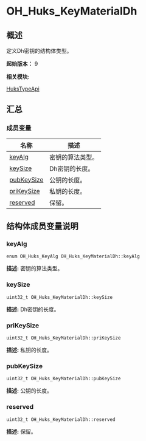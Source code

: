 # OH_Huks_KeyMaterialDh


## 概述

定义Dh密钥的结构体类型。

 **起始版本：**
9

**相关模块:**

[HuksTypeApi](_huks_type_api.md)


## 汇总


### 成员变量

  | 名称 | 描述 | 
| -------- | -------- |
| [keyAlg](#keyalg) | 密钥的算法类型。  | 
| [keySize](#keysize) | Dh密钥的长度。  | 
| [pubKeySize](#pubkeysize) | 公钥的长度。  | 
| [priKeySize](#prikeysize) | 私钥的长度。  | 
| [reserved](#reserved) | 保留。  | 


## 结构体成员变量说明


### keyAlg

  
```
enum OH_Huks_KeyAlg OH_Huks_KeyMaterialDh::keyAlg
```
**描述:**
密钥的算法类型。


### keySize

  
```
uint32_t OH_Huks_KeyMaterialDh::keySize
```
**描述:**
Dh密钥的长度。


### priKeySize

  
```
uint32_t OH_Huks_KeyMaterialDh::priKeySize
```
**描述:**
私钥的长度。


### pubKeySize

  
```
uint32_t OH_Huks_KeyMaterialDh::pubKeySize
```
**描述:**
公钥的长度。


### reserved

  
```
uint32_t OH_Huks_KeyMaterialDh::reserved
```
**描述:**
保留。
